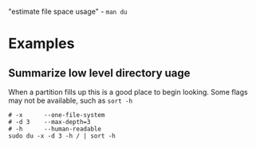 "estimate file space usage" - `man du`

# Examples

## Summarize low level directory uage

When a partition fills up this is a good place to begin looking. Some flags may not be available, such as `sort -h`

```
# -x      --one-file-system
# -d 3    --max-depth=3
# -h      --human-readable
sudo du -x -d 3 -h / | sort -h
```
